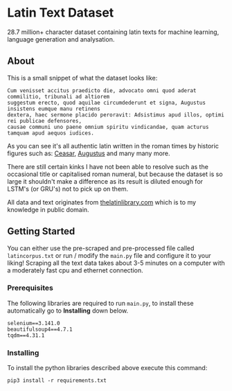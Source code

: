 # Latin Text Dataset

28.7 million+ character dataset containing latin texts for machine learning, language generation  and analysation.

## About
This is a small snippet of what the dataset looks like:
```
Cum venisset accitus praedicto die, advocato omni quod aderat commilitio, tribunali ad altiorem
suggestum erecto, quod aquilae circumdederunt et signa, Augustus insistens eumque manu retinens
dextera, haec sermone placido peroravit: Adsistimus apud illos, optimi rei publicae defensores, 
causae communi uno paene omnium spiritu vindicandae, quam acturus tamquam apud aequos iudices.
```
As you can see it's all authentic latin written in the roman times by historic figures such as: [Ceasar](https://en.wikipedia.org/wiki/Julius_Caesar), [Augustus](https://en.wikipedia.org/wiki/Augustus) and many many more. 

There are still certain kinks I have not been able to resolve such as the occasional title or capitalised roman numeral, but because the dataset is so large it shouldn't make a difference as its result is diluted enough for LSTM's (or GRU's) not to pick up on them.

All data and text originates from [thelatinlibrary.com](https://www.thelatinlibrary.com/cred.html) which is to my knowledge in public domain.
## Getting Started

You can either use the pre-scraped and pre-processed file called `latincorpus.txt` or run / modify the `main.py` file and configure it to your liking! Scraping all the text data takes about 3-5 minutes on a computer with a moderately fast cpu and ethernet connection.

### Prerequisites

The following libraries are required to run `main.py`, to install these automatically go to <b>Installing</b> down below.

```
selenium==3.141.0
beautifulsoup4==4.7.1
tqdm==4.31.1
```

### Installing

To install the python libraries described above execute this command:
```
pip3 install -r requirements.txt
```

